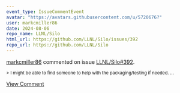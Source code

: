 ```yaml
---
event_type: IssueCommentEvent
avatar: "https://avatars.githubusercontent.com/u/5720676?"
user: markcmiller86
date: 2024-08-06
repo_name: LLNL/Silo
html_url: https://github.com/LLNL/Silo/issues/392
repo_url: https://github.com/LLNL/Silo
---
```


<a href='https://github.com/markcmiller86' target='_blank'>markcmiller86</a> commented on issue <a href='https://github.com/LLNL/Silo/issues/392' target='_blank'>LLNL/Silo#392</a>.

<small>> I might be able to find someone to help with the packaging/testing if needed....</small>

<a href='https://github.com/LLNL/Silo/issues/392' target='_blank'>View Comment</a>
